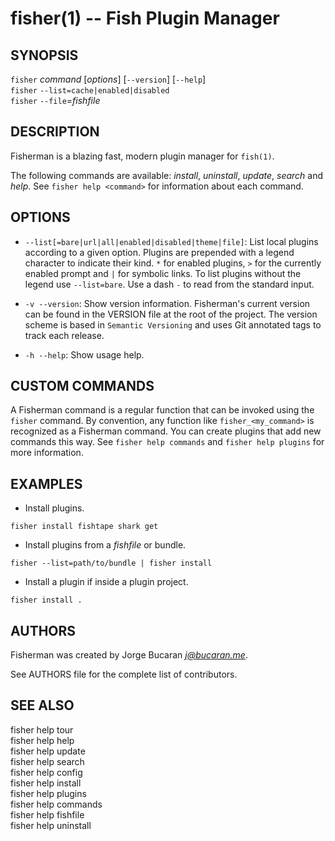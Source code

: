 fisher(1) -- Fish Plugin Manager
================================

## SYNOPSIS

`fisher` *command* [*options*] [`--version`] [`--help`]<br>
`fisher` `--list=cache|enabled|disabled`<br>
`fisher` `--file`=*fishfile*<br>

## DESCRIPTION

Fisherman is a blazing fast, modern plugin manager for `fish(1)`.

The following commands are available: *install*, *uninstall*, *update*, *search* and *help*. See `fisher help <command>` for information about each command.

## OPTIONS

*  `--list[=bare|url|all|enabled|disabled|theme|file]`:
    List local plugins according to a given option. Plugins are prepended with a legend character to indicate their kind. `*` for enabled plugins, `>` for the currently enabled prompt and `|` for symbolic links. To list plugins without the legend use `--list=bare`. Use a dash `-` to read from the standard input.

* `-v --version`:
    Show version information. Fisherman's current version can be found in the VERSION file at the root of the project. The version scheme is based in `Semantic Versioning` and uses Git annotated tags to track each release.

* `-h --help`:
    Show usage help.

## CUSTOM COMMANDS

A Fisherman command is a regular function that can be invoked using the `fisher` command. By convention, any function like `fisher_<my_command>` is recognized as a Fisherman command. You can create plugins that add new commands this way. See `fisher help commands` and `fisher help plugins` for more information.

## EXAMPLES

* Install plugins.

```fish
fisher install fishtape shark get
```

* Install plugins from a *fishfile* or bundle.

```fish
fisher --list=path/to/bundle | fisher install
```

* Install a plugin if inside a plugin project.

```fish
fisher install .
```

## AUTHORS

Fisherman was created by Jorge Bucaran *j@bucaran.me*.

See AUTHORS file for the complete list of contributors.

## SEE ALSO

fisher help tour<br>
fisher help help<br>
fisher help update<br>
fisher help search<br>
fisher help config<br>
fisher help install<br>
fisher help plugins<br>
fisher help commands<br>
fisher help fishfile<br>
fisher help uninstall<br>
